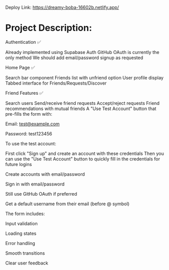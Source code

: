 Deploy Link:
https://dreamy-boba-16602b.netlify.app/


# Project Description: 

Authentication ✅

Already implemented using Supabase Auth
GitHub OAuth is currently the only method
We should add email/password signup as requested

Home Page ✅

Search bar component
Friends list with unfriend option
User profile display
Tabbed interface for Friends/Requests/Discover

Friend Features ✅

Search users
Send/receive friend requests
Accept/reject requests
Friend recommendations with mutual friends
A "Use Test Account" button that pre-fills the form with: 

Email: test@example.com

Password: test123456

To use the test account:

First click "Sign up" and create an account with these credentials
Then you can use the "Use Test Account" button to quickly fill in the credentials for future logins

Create accounts with email/password

Sign in with email/password

Still use GitHub OAuth if preferred

Get a default username from their email (before @ symbol)


The form includes:

Input validation

Loading states

Error handling

Smooth transitions

Clear user feedback

